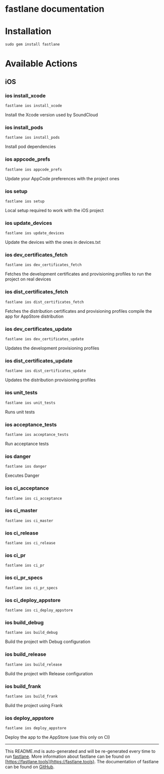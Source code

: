 fastlane documentation
================
# Installation
```
sudo gem install fastlane
```
# Available Actions
## iOS
### ios install_xcode
```
fastlane ios install_xcode
```
Install the Xcode version used by SoundCloud
### ios install_pods
```
fastlane ios install_pods
```
Install pod dependencies
### ios appcode_prefs
```
fastlane ios appcode_prefs
```
Update your AppCode preferences with the project ones
### ios setup
```
fastlane ios setup
```
Local setup required to work with the iOS project
### ios update_devices
```
fastlane ios update_devices
```
Update the devices with the ones in devices.txt
### ios dev_certificates_fetch
```
fastlane ios dev_certificates_fetch
```
Fetches the development certificates and provisioning profiles to run the project on real devices
### ios dist_certificates_fetch
```
fastlane ios dist_certificates_fetch
```
Fetches the distribution certificates and provisioning profiles compile the app for AppStore distribution
### ios dev_certificates_update
```
fastlane ios dev_certificates_update
```
Updates the development provisioning profiles
### ios dist_certificates_update
```
fastlane ios dist_certificates_update
```
Updates the distribution provisioning profiles
### ios unit_tests
```
fastlane ios unit_tests
```
Runs unit tests
### ios acceptance_tests
```
fastlane ios acceptance_tests
```
Run acceptance tests
### ios danger
```
fastlane ios danger
```
Executes Danger
### ios ci_acceptance
```
fastlane ios ci_acceptance
```

### ios ci_master
```
fastlane ios ci_master
```

### ios ci_release
```
fastlane ios ci_release
```

### ios ci_pr
```
fastlane ios ci_pr
```

### ios ci_pr_specs
```
fastlane ios ci_pr_specs
```

### ios ci_deploy_appstore
```
fastlane ios ci_deploy_appstore
```

### ios build_debug
```
fastlane ios build_debug
```
Build the project with Debug configuration
### ios build_release
```
fastlane ios build_release
```
Build the project with Release configuration
### ios build_frank
```
fastlane ios build_frank
```
Build the project using Frank
### ios deploy_appstore
```
fastlane ios deploy_appstore
```
Deploy the app to the AppStore (use this only on CI)

----

This README.md is auto-generated and will be re-generated every time to run [fastlane](https://fastlane.tools).
More information about fastlane can be found on [https://fastlane.tools](https://fastlane.tools).
The documentation of fastlane can be found on [GitHub](https://github.com/fastlane/fastlane/tree/master/fastlane).

